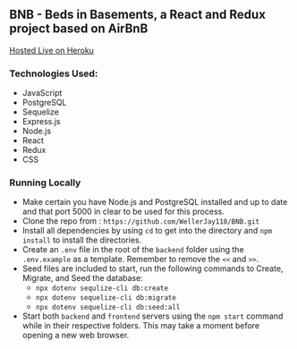 ## BNB - Beds in Basements, a React and Redux project based on AirBnB

[Hosted Live on Heroku](https://bnb-live.herokuapp.com/)

### Technologies Used:
* JavaScript
* PostgreSQL
* Sequelize
* Express.js
* Node.js
* React
* Redux
* CSS

### Running Locally
* Make certain you have Node.js and PostgreSQL installed and up to date and that port 5000 in clear to be used for this process.
* Clone the repo from : `https://github.com/WellerJay118/BNB.git`
* Install all dependencies by using `cd` to get into the directory and `npm install` to install the directories.
* Create an `.env` file in the root of the `backend` folder using the `.env.example` as a template. Remember to remove the `<<` and `>>`.
* Seed files are included to start, run the following commands to Create, Migrate, and Seed the database:
  * `npx dotenv sequlize-cli db:create`
  * `npx dotenv sequelize-cli db:migrate`
  * `npx dotenv sequelize-cli db:seed:all`
* Start both `backend` and `frontend` servers using the `npm start` command while in their respective folders. This may take a moment before opening a new web browser.

